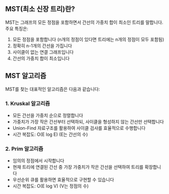 ## MST(최소 신장 트리)란?

MST는 그래프의 모든 정점을 포함하면서 간선의 가중치 합이 최소인 트리를 말합니다. 주요 특징은:

1. 모든 정점을 포함합니다 (n개의 정점이 있다면 트리에는 n개의 정점이 모두 포함됨)
2. 정확히 n-1개의 간선을 가집니다
3. 사이클이 없는 연결 그래프입니다
4. 간선의 가중치 합이 최소입니다

## MST 알고리즘

MST를 찾는 대표적인 알고리즘은 다음과 같습니다:

### 1. Kruskal 알고리즘

- 모든 간선을 가중치 순으로 정렬합니다
- 가중치가 가장 작은 간선부터 선택하되, 사이클을 형성하지 않는 간선만 선택합니다
- Union-Find 자료구조를 활용하여 사이클 검사를 효율적으로 수행합니다
- 시간 복잡도: O(E log E) (E는 간선의 수)

### 2. Prim 알고리즘

- 임의의 정점에서 시작합니다
- 현재 트리에 연결된 간선 중 가장 가중치가 작은 간선을 선택하여 트리를 확장합니다
- 우선순위 큐를 활용하면 효율적으로 구현할 수 있습니다
- 시간 복잡도: O(E log V) (V는 정점의 수)